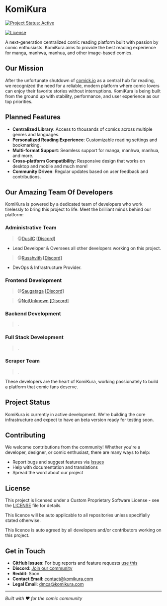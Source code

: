 # KomiKura

[![Project Status: Active](https://img.shields.io/badge/Status-Active-brightgreen.svg)](https://github.com/KomiKura)

[![License](https://img.shields.io/badge/License-PROPRIETARY-red.svg)](https://github.com/komikura/.github/blob/main/LICENCE)

A next-generation centralized comic reading platform built with passion by comic enthusiasts. KomiKura aims to provide the best reading experience for manga, manhwa, manhua, and other image-based comics.

## Our Mission

After the unfortunate shutdown of [comick.io](https://comick.io) as a central hub for reading, we recognized the need for a reliable, modern platform where comic lovers can enjoy their favorite stories without interruptions. KomiKura is being built from the ground up with stability, performance, and user experience as our top priorities.

## Planned Features

- **Centralized Library**: Access to thousands of comics across multiple genres and languages.
- **Personalized Reading Experience**: Customizable reading settings and bookmarking.
- **Multi-format Support**: Seamless support for manga, manhwa, manhua, and more.
- **Cross-platform Compatibility**: Responsive design that works on desktop and mobile and much more!
- **Community Driven**: Regular updates based on user feedback and contributions.

## Our Amazing Team Of Developers

KomiKura is powered by a dedicated team of developers who work tirelessly to bring this project to life. Meet the brilliant minds behind our platform:

### Administrative Team
> @[DusilC](https://github.com/DusilC) [[Discord]](https://discord.com/users/187038861166247936)
- Lead Developer & Oversees all other developers working on this project.

> @[Russhvith](https://github.com/Russhvith) [[Discord]](https://discord.com/users/649224444056961054)
- DevOps & Infrastructure Provider.

### Frontend Development
> @[Saugataga](https://github.com/Saugataga) [[Discord]](https://discord.com/users/728487732526973029)

> @[NotUnknown](https://github.com/rupandhungana) [[Discord]](https://discord.com/users/928896526720307220)

### Backend Development
> .

### Full Stack Development
> .

### Scraper Team
> .

These developers are the heart of KomiKura, working passionately to build a platform that comic fans deserve.

## Project Status

KomiKura is currently in active development. We're building the core infrastructure and expect to have an beta version ready for testing soon.

## Contributing

We welcome contributions from the community! Whether you're a developer, designer, or comic enthusiast, there are many ways to help:

- Report bugs and suggest features via [Issues](https://github.com/komikura/meta/issues/new)
- Help with documentation and translations
- Spread the word about our project

## License

This project is licensed under a Custom Proprietary Software License - see the [LICENSE](https://github.com/komikura/.github/blob/main/LICENCE) file for details.

This licence will be auto applicable to all repositories unless specifially stated otherwise.

This licence is auto agreed by all developers and/or contributors working on this project.

## Get in Touch

- **GitHub Issues**: For bug reports and feature requests [use this](https://github.com/komikura/meta/issues/new)
- **Discord**: [Join our community](https://discord.gg/r3z9fH8gTg)
- **Reddit**: Soon
- **Contact Email**: contact@komikura.com
- **Legal Email**: dmca@komikura.com

---

*Built with ❤️ for the comic community*
